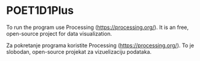 # POET1D1Plus

To run the program use Processing (https://processing.org/). It is an free, open-source project for data visualization.

Za pokretanje programa koristite Processing (https://processing.org/). To je slobodan, open-source projekat za vizuelizaciju podataka. 
